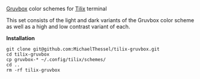 [Gruvbox](https://github.com/morhetz/gruvbox) color schemes for [Tilix](https://gnunn1.github.io/tilix-web/) terminal

This set consists of the light and dark variants of the Gruvbox color scheme as
well as a high and low contrast variant of each.

**Installation**

```
git clone git@github.com:MichaelThessel/tilix-gruvbox.git
cd tilix-gruvbox
cp gruvbox-* ~/.config/tilix/schemes/
cd ..
rm -rf tilix-gruvbox
```
